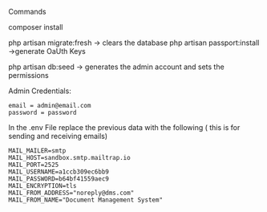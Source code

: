 Commands

composer install

php artisan migrate:fresh -> clears the database
php artisan passport:install ->generate OaUth Keys

php artisan db:seed -> generates the admin account and sets the permissions

Admin Credentials:

    email = admin@email.com
    password = password

In the .env File replace the previous data with the following ( this is for sending and receiving emails)


    MAIL_MAILER=smtp
    MAIL_HOST=sandbox.smtp.mailtrap.io
    MAIL_PORT=2525
    MAIL_USERNAME=a1ccb309ec6bb9
    MAIL_PASSWORD=b64bf41559aec9
    MAIL_ENCRYPTION=tls
    MAIL_FROM_ADDRESS="noreply@dms.com"
    MAIL_FROM_NAME="Document Management System"


